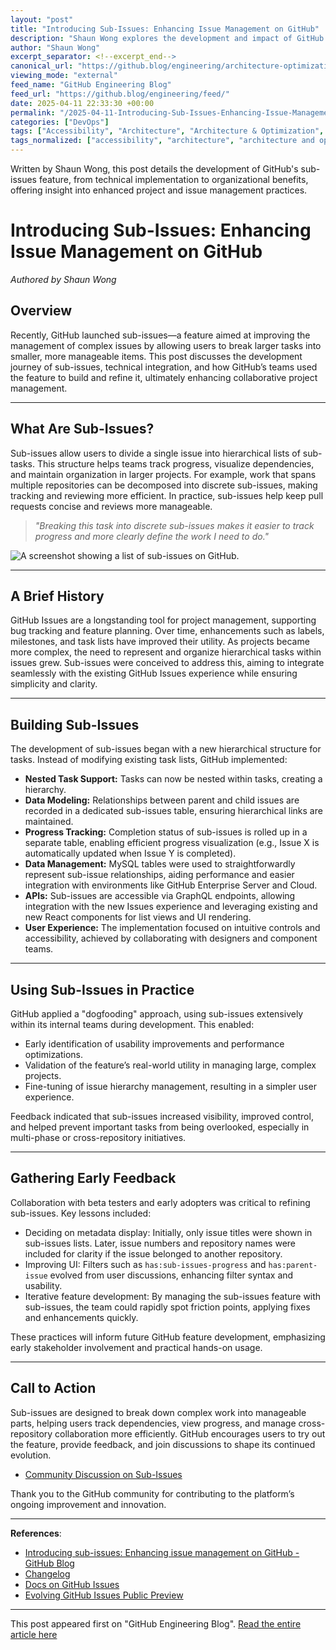 ```yaml
---
layout: "post"
title: "Introducing Sub-Issues: Enhancing Issue Management on GitHub"
description: "Shaun Wong explores the development and impact of GitHub's new sub-issues feature. The post outlines how sub-issues were built, their technical design, the role of internal feedback, and the benefits for collaborative project management and progress tracking."
author: "Shaun Wong"
excerpt_separator: <!--excerpt_end-->
canonical_url: "https://github.blog/engineering/architecture-optimization/introducing-sub-issues-enhancing-issue-management-on-github/"
viewing_mode: "external"
feed_name: "GitHub Engineering Blog"
feed_url: "https://github.blog/engineering/feed/"
date: 2025-04-11 22:33:30 +00:00
permalink: "/2025-04-11-Introducing-Sub-Issues-Enhancing-Issue-Management-on-GitHub.html"
categories: ["DevOps"]
tags: ["Accessibility", "Architecture", "Architecture & Optimization", "Beta Feedback", "Development Process", "DevOps", "Dogfooding", "Engineering", "GitHub Issues", "GraphQL", "Hierarchical Tasks", "How GitHub Builds GitHub", "Issue Tracking", "MySQL", "News", "Project Management", "React", "Software Engineering", "Sub Issues", "Workflow Optimization"]
tags_normalized: ["accessibility", "architecture", "architecture and optimization", "beta feedback", "development process", "devops", "dogfooding", "engineering", "github issues", "graphql", "hierarchical tasks", "how github builds github", "issue tracking", "mysql", "news", "project management", "react", "software engineering", "sub issues", "workflow optimization"]
---
```


Written by Shaun Wong, this post details the development of GitHub's sub-issues feature, from technical implementation to organizational benefits, offering insight into enhanced project and issue management practices.<!--excerpt_end-->

# Introducing Sub-Issues: Enhancing Issue Management on GitHub

*Authored by Shaun Wong*

## Overview

Recently, GitHub launched sub-issues—a feature aimed at improving the management of complex issues by allowing users to break larger tasks into smaller, more manageable items. This post discusses the development journey of sub-issues, technical integration, and how GitHub’s teams used the feature to build and refine it, ultimately enhancing collaborative project management.

---

## What Are Sub-Issues?

Sub-issues allow users to divide a single issue into hierarchical lists of sub-tasks. This structure helps teams track progress, visualize dependencies, and maintain organization in larger projects. For example, work that spans multiple repositories can be decomposed into discrete sub-issues, making tracking and reviewing more efficient. In practice, sub-issues help keep pull requests concise and reviews more manageable.

> *"Breaking this task into discrete sub-issues makes it easier to track progress and more clearly define the work I need to do."*

![A screenshot showing a list of sub-issues on GitHub.](https://github.blog/wp-content/uploads/2025/04/sub-issues.png?resize=1024%2C388)

---

## A Brief History

GitHub Issues are a longstanding tool for project management, supporting bug tracking and feature planning. Over time, enhancements such as labels, milestones, and task lists have improved their utility. As projects became more complex, the need to represent and organize hierarchical tasks within issues grew. Sub-issues were conceived to address this, aiming to integrate seamlessly with the existing GitHub Issues experience while ensuring simplicity and clarity.

---

## Building Sub-Issues

The development of sub-issues began with a new hierarchical structure for tasks. Instead of modifying existing task lists, GitHub implemented:

- **Nested Task Support:** Tasks can now be nested within tasks, creating a hierarchy.
- **Data Modeling:** Relationships between parent and child issues are recorded in a dedicated sub-issues table, ensuring hierarchical links are maintained.
- **Progress Tracking:** Completion status of sub-issues is rolled up in a separate table, enabling efficient progress visualization (e.g., Issue X is automatically updated when Issue Y is completed).
- **Data Management:** MySQL tables were used to straightforwardly represent sub-issue relationships, aiding performance and easier integration with environments like GitHub Enterprise Server and Cloud.
- **APIs:** Sub-issues are accessible via GraphQL endpoints, allowing integration with the new Issues experience and leveraging existing and new React components for list views and UI rendering.
- **User Experience:** The implementation focused on intuitive controls and accessibility, achieved by collaborating with designers and component teams.

---

## Using Sub-Issues in Practice

GitHub applied a "dogfooding" approach, using sub-issues extensively within its internal teams during development. This enabled:

- Early identification of usability improvements and performance optimizations.
- Validation of the feature’s real-world utility in managing large, complex projects.
- Fine-tuning of issue hierarchy management, resulting in a simpler user experience.

Feedback indicated that sub-issues increased visibility, improved control, and helped prevent important tasks from being overlooked, especially in multi-phase or cross-repository initiatives.

---

## Gathering Early Feedback

Collaboration with beta testers and early adopters was critical to refining sub-issues. Key lessons included:

- Deciding on metadata display: Initially, only issue titles were shown in sub-issues lists. Later, issue numbers and repository names were included for clarity if the issue belonged to another repository.
- Improving UI: Filters such as `has:sub-issues-progress` and `has:parent-issue` evolved from user discussions, enhancing filter syntax and usability.
- Iterative feature development: By managing the sub-issues feature with sub-issues, the team could rapidly spot friction points, applying fixes and enhancements quickly.

These practices will inform future GitHub feature development, emphasizing early stakeholder involvement and practical hands-on usage.

---

## Call to Action

Sub-issues are designed to break down complex work into manageable parts, helping users track dependencies, view progress, and manage cross-repository collaboration more efficiently. GitHub encourages users to try out the feature, provide feedback, and join discussions to shape its continued evolution.

- [Community Discussion on Sub-Issues](https://github.com/orgs/community/discussions/154148)

Thank you to the GitHub community for contributing to the platform’s ongoing improvement and innovation.

---
**References**:

- [Introducing sub-issues: Enhancing issue management on GitHub - GitHub Blog](https://github.blog/engineering/architecture-optimization/introducing-sub-issues-enhancing-issue-management-on-github/)
- [Changelog](https://github.blog/changelog/)
- [Docs on GitHub Issues](https://docs.github.com/issues)
- [Evolving GitHub Issues Public Preview](https://github.blog/changelog/2025-01-12-evolving-github-issues-public-preview/)

---

This post appeared first on "GitHub Engineering Blog". [Read the entire article here](https://github.blog/engineering/architecture-optimization/introducing-sub-issues-enhancing-issue-management-on-github/)
